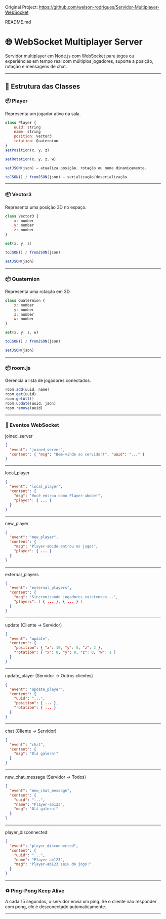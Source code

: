 Original Project: https://github.com/welson-rodrigues/Servidor-Multiplayer-WebSocket


README.md

# 🌐 WebSocket Multiplayer Server

Servidor multiplayer em Node.js com WebSocket para jogos ou experiências em tempo real com múltiplos jogadores, suporte a posição, rotação e mensagens de chat.

---

## 🧱 Estrutura das Classes

### 📦 Player

Representa um jogador ativo na sala.

```js
class Player {
    uuid: string
    name: string
    position: Vector3
    rotation: Quaternion
}
setPosition(x, y, z)

setRotation(x, y, z, w)

setJSON(json) — atualiza posição, rotação ou nome dinamicamente.

toJSON() / fromJSON(json) — serialização/deserialização.

```

---

### 📦 Vector3

Representa uma posição 3D no espaço.
```js
class Vector3 {
    x: number
    y: number
    z: number
}

set(x, y, z)

toJSON() / fromJSON(json)

setJSON(json)

```

---

### 📦 Quaternion

Representa uma rotação em 3D.
```js
class Quaternion {
    x: number
    y: number
    z: number
    w: number
}

set(x, y, z, w)

toJSON() / fromJSON(json)

setJSON(json)

```
---

### 📦 room.js

Gerencia a lista de jogadores conectados.
```js
room.add(uuid, name)
room.get(uuid)
room.getAll()
room.update(uuid, json)
room.remove(uuid)

```
---

### 🔄 Eventos WebSocket

joined_server
```json
{
  "event": "joined_server",
  "content": { "msg": "Bem-vindo ao servidor!", "uuid": "..." }
}
```

---

local_player
```json
{
  "event": "local_player",
  "content": {
    "msg": "Você entrou como Player-abcde!",
    "player": { ... }
  }
}

```
---

new_player
```json
{
  "event": "new_player",
  "content": {
    "msg": "Player-abcde entrou no jogo!",
    "player": { ... }
  }
}
```

---

external_players
```json
{
  "event": "external_players",
  "content": {
    "msg": "Sincronizando jogadores existentes...",
    "players": [ { ... }, { ... } ]
  }
}

```
---

update (Cliente → Servidor)
```json
{
  "event": "update",
  "content": {
    "position": { "x": 10, "y": 5, "z": 2 },
    "rotation": { "x": 0, "y": 0, "z": 0, "w": 1 }
  }
}

```
---

update_player (Servidor → Outros clientes)
```json
{
  "event": "update_player",
  "content": {
    "uuid": "...",
    "position": { ... },
    "rotation": { ... }
  }
}
```

---

chat (Cliente → Servidor)
```json
{
  "event": "chat",
  "content": {
    "msg": "Olá galera!"
  }
}

```
---

new_chat_message (Servidor → Todos)
```json
{
  "event": "new_chat_message",
  "content": {
    "uuid": "...",
    "name": "Player-ab123",
    "msg": "Olá galera!"
  }
}

```
---

player_disconnected
```json
{
  "event": "player_disconnected",
  "content": {
    "uuid": "...",
    "name": "Player-ab123",
    "msg": "Player-ab123 saiu do jogo!"
  }
}
```

---

### ♻️ Ping-Pong Keep Alive

A cada 15 segundos, o servidor envia um ping. Se o cliente não responder com pong, ele é desconectado automaticamente.


---
